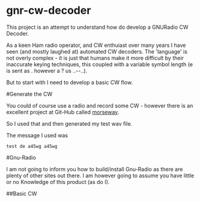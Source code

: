 # gnr-cw-decoder
This project is an attempt to understand how do develop a GNURadio CW Decoder.

As a keen Ham radio operator, and CW enthuiast over many years I have seen (and mostly laughed at) automated CW decoders. The 'language' is not overly complex - it is just that humans make it more difficult by their inaccurate keying techniques, this coupled with a variable symbol length (e is sent as . however a ? us ..--..).

But to start with I need to develop a basic CW flow.


#Generate the CW

You could of course use a radio and record some CW - however there is an excellent project at Git-Hub called [morsewav](https://github.com/cardre/morsewav.py.git). 

So I used that and then generated my test wav file.

The message I used was 

    test de a45wg a45wg
    
#Gnu-Radio

I am not going to inform you how to build/install Gnu-Radio as there are plenty of other sites out there. I am however going to assume you have little or no Knowledge of this product (as do I).

##Basic CW 



